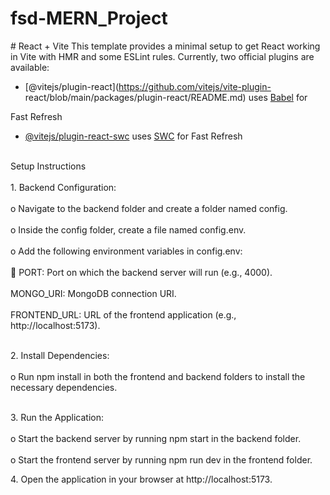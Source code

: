 # fsd-MERN_Project
<p>
  # React + Vite
This template provides a minimal setup to get React working in Vite with HMR and some
ESLint rules.
Currently, two official plugins are available:

- [@vitejs/plugin-react](https://github.com/vitejs/vite-plugin-
react/blob/main/packages/plugin-react/README.md) uses [Babel](https://babeljs.io/) for

Fast Refresh
- [@vitejs/plugin-react-swc](https://github.com/vitejs/vite-plugin-react-swc) uses
[SWC](https://swc.rs/) for Fast Refresh
</p>
<p>
  <br>Setup Instructions</br>
<br>1. Backend Configuration:</br>
<br>o Navigate to the backend folder and create a folder named config.</br>
<br>o Inside the config folder, create a file named config.env.</br>
<br>o Add the following environment variables in config.env:</br>
<br> PORT: Port on which the backend server will run (e.g., 4000).</br>
<br>MONGO_URI: MongoDB connection URI.</br>
<br>FRONTEND_URL: URL of the frontend application (e.g.,
http://localhost:5173).</br>
</p>
<p>
<br>2. Install Dependencies:</br>
<br>o Run npm install in both the frontend and backend folders to install the
necessary dependencies.</br>
</p>
<p>
<br>3. Run the Application:</br>
<br>o Start the backend server by running npm start in the backend folder.</br>
<br>o Start the frontend server by running npm run dev in the frontend folder.</br>
</p>
<p>
4. Open the application in your browser at http://localhost:5173.
</p>
